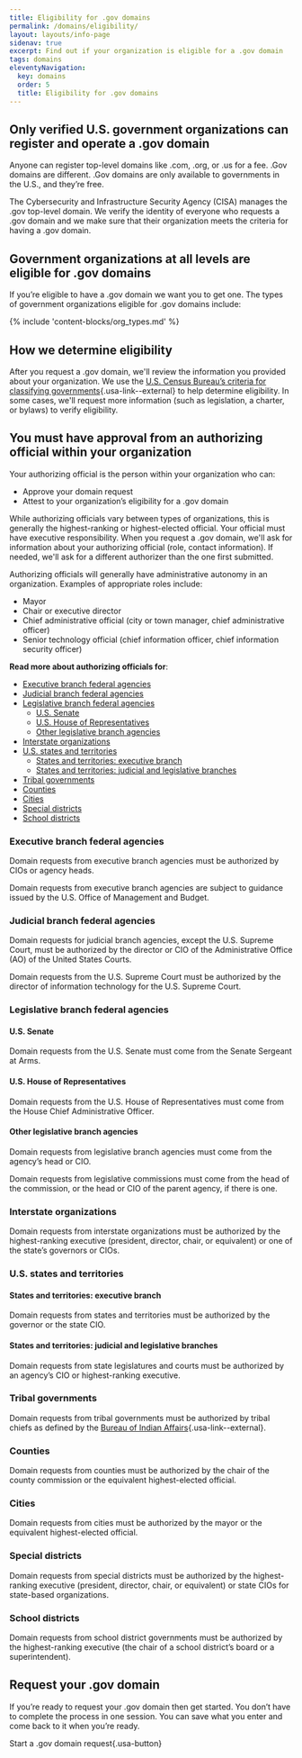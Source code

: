```yaml
---
title: Eligibility for .gov domains
permalink: /domains/eligibility/
layout: layouts/info-page
sidenav: true
excerpt: Find out if your organization is eligible for a .gov domain
tags: domains
eleventyNavigation:
  key: domains
  order: 5
  title: Eligibility for .gov domains
---
```



## Only verified U.S. government organizations can register and operate a .gov domain
Anyone can register top-level domains like .com, .org, or .us for a fee. .Gov domains are different. .Gov domains are only available to governments in the U.S., and they’re free.

The Cybersecurity and Infrastructure Security Agency (CISA) manages the .gov top-level domain. We verify the identity of everyone who requests a .gov domain and we make sure that their organization meets the criteria for having a .gov domain.


## Government organizations at all levels are eligible for .gov domains
If you’re eligible to have a .gov domain we want you to get one. The types of government organizations eligible for .gov domains include:

{% include 'content-blocks/org_types.md' %}

## How we determine eligibility
After you request a .gov domain, we'll review the information you provided about your organization. We use the [U.S. Census Bureau’s criteria for classifying governments](https://www.census.gov/programs-surveys/gus/technical-documentation/methodology/population-of-interest1.html){.usa-link--external} to help determine eligibility. In some cases, we'll request more information (such as legislation, a charter, or bylaws) to verify eligibility.


## You must have approval from an authorizing official within your organization
Your authorizing official is the person within your organization who can:
- Approve your domain request
- Attest to your organization’s eligibility for a .gov domain

While authorizing officials vary between types of organizations, this is generally the highest-ranking or highest-elected official. Your official must have executive responsibility. When you request a .gov domain, we'll ask for information about your authorizing official (role, contact information). If needed, we'll ask for a different authorizer than the one first submitted.

Authorizing officials will generally have administrative autonomy in an organization. Examples of appropriate roles include:
- Mayor
- Chair or executive director
- Chief administrative official (city or town manager, chief administrative officer)
- Senior technology official (chief information officer, chief information security officer)

**Read more about authorizing officials for**:
- [Executive branch federal agencies](#executive-branch-federal-agencies)
- [Judicial branch federal agencies](#judicial-branch-federal-agencies)
- [Legislative branch federal agencies](#legislative-branch-federal-agencies)
    - [U.S. Senate](#u.s.-senate)
    - [U.S. House of Representatives](#u.s.-house-of-representatives)
    - [Other legislative branch agencies](#other-legislative-branch-agencies)
- [Interstate organizations](#interstate-organizations)
- [U.S. states and territories](#u.s.-states-and-territories)
    - [States and territories: executive branch](#states-and-territories%3A-executive-branch)
    - [States and territories: judicial and legislative branches](#states-and-territories%3A-judicial-and-legislative-branches)
- [Tribal governments](#tribal-governments)
- [Counties](#counties)
- [Cities](#cities)
- [Special districts](#special-districts)
- [School districts](#school-districts)

### Executive branch federal agencies
Domain requests from executive branch agencies must be authorized by CIOs or agency heads.

Domain requests from executive branch agencies are subject to guidance issued by the U.S. Office of Management and Budget.

### Judicial branch federal agencies
Domain requests for judicial branch agencies, except the U.S. Supreme Court, must be authorized by the director or CIO of the Administrative Office (AO) of the United States Courts.

Domain requests from the U.S. Supreme Court must be authorized by the director of information technology for the U.S. Supreme Court.

### Legislative branch federal agencies

#### U.S. Senate
Domain requests from the U.S. Senate must come from the Senate Sergeant at Arms.

#### U.S. House of Representatives
Domain requests from the U.S. House of Representatives must come from the House Chief Administrative Officer.

#### Other legislative branch agencies
Domain requests from legislative branch agencies must come from the agency’s head or CIO.

Domain requests from legislative commissions must come from the head of the commission, or the head or CIO of the parent agency, if there is one.

### Interstate organizations
Domain requests from interstate organizations must be authorized by the highest-ranking executive (president, director, chair, or equivalent) or one of the state’s governors or CIOs.

### U.S. states and territories

#### States and territories: executive branch
Domain requests from states and territories must be authorized by the governor or the state CIO.

#### States and territories: judicial and legislative branches
Domain requests from state legislatures and courts must be authorized by an agency’s CIO or highest-ranking executive.

### Tribal governments
Domain requests from tribal governments must be authorized by tribal chiefs as defined by the [Bureau of Indian Affairs](https://www.bia.gov/service/tribal-leaders-directory){.usa-link--external}.

### Counties
Domain requests from counties must be authorized by the chair of the county commission or the equivalent highest-elected official.

### Cities
Domain requests from cities must be authorized by the mayor or the equivalent highest-elected official.

### Special districts
Domain requests from special districts must be authorized by the highest-ranking executive (president, director, chair, or equivalent) or state CIOs for state-based organizations.

### School districts
Domain requests from school district governments must be authorized by the highest-ranking executive (the chair of a school district’s board or a superintendent).


## Request your .gov domain

If you’re ready to request your .gov domain then get started. You don’t have to complete the process in one session. You can save what you enter and come back to it when you’re ready.

Start a .gov domain request{.usa-button}

